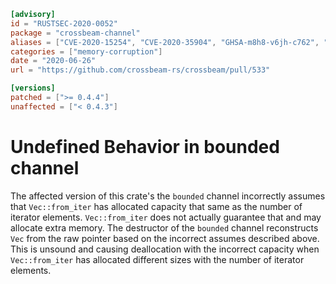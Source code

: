 ```toml
[advisory]
id = "RUSTSEC-2020-0052"
package = "crossbeam-channel"
aliases = ["CVE-2020-15254", "CVE-2020-35904", "GHSA-m8h8-v6jh-c762", "GHSA-v5m7-53cv-f3hx"]
categories = ["memory-corruption"]
date = "2020-06-26"
url = "https://github.com/crossbeam-rs/crossbeam/pull/533"

[versions]
patched = [">= 0.4.4"]
unaffected = ["< 0.4.3"]
```

# Undefined Behavior in bounded channel

The affected version of this crate's the `bounded` channel incorrectly assumes that `Vec::from_iter` has allocated capacity that same as the number of iterator elements. `Vec::from_iter` does not actually guarantee that and may allocate extra memory. The destructor of the `bounded` channel reconstructs `Vec` from the raw pointer based on the incorrect assumes described above. This is unsound and causing deallocation with the incorrect capacity when `Vec::from_iter` has allocated different sizes with the number of iterator elements.
